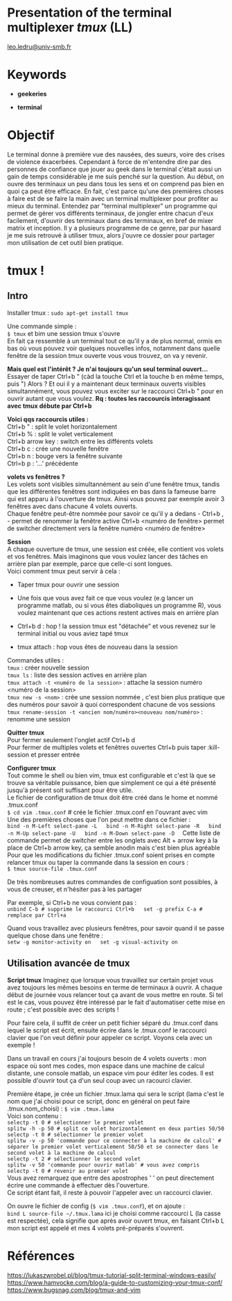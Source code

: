 # Presentation of the terminal multiplexer *tmux* (LL)

leo.ledru@univ-smb.fr

# Keywords

+ **geekeries**

+ **terminal**

# Objectif

Le terminal donne à première vue des nausées, des sueurs, voire des crises de violence éxacerbées. Cependant à force de m'entendre dire par des personnes de confiance que jouer au geek dans le terminal c'était aussi un gain de temps considérable je me suis penché sur la question.
Au début, on ouvre des terminaux un peu dans tous les sens et on comprend pas bien en quoi ça peut être efficace. En fait, c'est parce qu'une des premières choses à faire est de se faire la main avec un terminal multiplexer pour profiter au mieux du terminal.
Entendez par "terminal multiplexer" un programme qui permet de gérer vos différents terminaux, de jongler entre chacun d'eux facilement, d'ouvrir des terminaux dans des terminaux, en bref de mixer matrix et inception.
Il y a plusieurs programme de ce genre, par pur hasard je me suis retrouvé à utiliser tmux, alors j'ouvre ce dossier pour partager mon utilisation de cet outil bien pratique.

# tmux !

## Intro

Installer tmux : `sudo apt-get install tmux`  

Une commande simple :  
    `$ tmux`
et bim une session tmux s'ouvre  
En fait ça ressemble à un terminal tout ce qu'il y a de plus normal, ormis en bas où vous pouvez voir quelques nouvelles infos, notamment dans quelle fenêtre de la session tmux ouverte vous vous trouvez, on va y revenir.  

**Mais quel est l'intérêt ? Je n'ai toujours qu'un seul terminal ouvert...**  
Essayer de taper Ctrl+b " (càd la touche Ctrl et la touche b en même temps, puis ")
Alors ? Et oui il y a maintenant deux terminaux ouverts visibles simultannément, vous pouvez vous exciter sur le raccourci Ctrl+b " pour en ouvrir autant que vous voulez.
**Rq : toutes les raccourcis interagissant avec tmux débute par Ctrl+b**   

**Voici qqs raccourcis utiles :**  
Ctrl+b " : split le volet horizontalement  
Ctrl+b % : split le volet verticalement  
Ctrl+b arrow key : switch entre les différents volets   
Ctrl+b c : crée une nouvelle fenêtre  
Ctrl+b n : bouge vers la fenêtre suivante  
Ctrl=b p : '...' précédente  

**volets vs fenêtres ?**  
Les volets sont visibles simultannément au sein d'une fenêtre tmux, tandis que les différentes fenêtres sont indiquées en bas dans la fameuse barre qui est apparu à l'ouverture de tmux. Ainsi vous pouvez par exemple avoir 3 fenêtres avec dans chacune 4 volets ouverts.  
Chaque fenêtre peut-être nommée pour savoir ce qu'il y a dedans - Ctrl+b , - permet de renommer la fenêtre active
Ctrl+b <numéro de fenêtre> permet de switcher directement vers la fenêtre numéro <numéro de fenêtre>
  
**Session**  
A chaque ouverture de tmux, une session est créée, elle contient vos volets et vos fenêtres. Mais imaginons que vous voulez lancer des tâches en arrière plan par exemple, parce que celle-ci sont longues.  
Voici comment tmux peut servir à cela :  

+ Taper tmux pour ouvrir une session

+ Une fois que vous avez fait ce que vous voulez (e.g lancer un programme matlab, ou si vous êtes diaboliques un programme R), vous voulez maintenant que ces actions restent actives mais en arrière plan

+ Ctrl+b d : hop ! la session tmux est "détachée" et vous revenez sur le terminal initial ou vous aviez tapé tmux

+ tmux attach : hop vous êtes de nouveau dans la session

Commandes utiles :  
`tmux` : créer nouvelle session  
`tmux ls` : liste des session actives en arrière plan  
`tmux attach -t <numéro de la session>` : attache la session numéro <numéro de la session>  
`tmux new -s <nom>` : crée une session nommée <nom>, c'est bien plus pratique que des numéros pour savoir à quoi correspondent chacune de vos sessions  
`tmux rename-session -t <ancien nom/numéro><nouveau nom/numéro>` : renomme une session  

**Quitter tmux**  
Pour fermer seulement l'onglet actif Ctrl+b d  
Pour fermer de multiples volets et fenêtres ouvertes Ctrl+b puis taper :kill-session et presser entrée  

**Configurer tmux**  
Tout comme le shell ou bien vim, tmux est configurable et c'est là que se trouve sa véritable puissance, bien que simplement ce qui a été présenté jusqu'à présent soit suffisant pour être utile.  
Le fichier de configuration de tmux doit être créé dans le home et nommé .tmux.conf  
    `$ cd vim .tmux.conf` # crée le fichier .tmux.conf en l'ouvrant avec vim  
Une des premières choses que l'on peut mettre dans ce fichier :  
    ```
    bind -n M-Left select-pane -L  
    bind -n M-Right select-pane -R  
    bind -n M-Up select-pane -U  
    bind -n M-Down select-pane -D  
    ```
Cette liste de commande permet de switcher entre les onglets avec Alt + arrow key à la place de Ctrl+b arrow key, ça semble anodin mais c'est bien plus agréable  
Pour que les modifications du fichier .tmux.conf soient prises en compte relancer tmux ou taper la commande dans la session en cours :  
    `$ tmux source-file .tmux.conf`  
    
De très nombreuses autres commandes de configuation sont possibles, à vous de creuser, et n'hésiter pas à les partager  

Par exemple, si Ctrl+b ne vous convient pas :  
    ```
    unbind C-b # supprime le raccourci Ctrl+b  
    set -g prefix C-a # remplace par Ctrl+a  
    ```
    
Quand vous travaillez avec plusieurs fenêtres, pour savoir quand il se passe quelque chose dans une fenêtre :  
    ```
    setw -g monitor-activity on  
    set -g visual-activity on  
    ```
    
## Utilisation avancée de tmux  

**Script tmux**
Imaginez que lorsque vous travaillez sur certain projet vous avez toujours les mêmes besoins en terme de terminaux à ouvrir. A chaque début de journée vous relancer tout ça avant de vous mettre en route. Si tel est le cas, vous pouvez être intéressé par le fait d'automatiser cette mise en route ; c'est possible avec des scripts !  

Pour faire cela, il suffit de créer un petit fichier séparé du .tmux.conf dans lequel le script est écrit, ensuite écrire dans le .tmux.conf le raccourci clavier que l'on veut définir pour appeler ce script. Voyons cela avec un exemple !  

Dans un travail en cours j'ai toujours besoin de 4 volets ouverts : mon espace où sont mes codes, mon espace dans une machine de calcul distante, une console matlab, un espace vim pour éditer les codes. Il est possible d'ouvrir tout ça d'un seul coup avec un racourci clavier.  

Première étape, je crée un fichier .tmux.lama qui sera le script (lama c'est le nom que j'ai choisi pour ce script, donc en général on peut faire .tmux.nom_choisi) : `$ vim .tmux.lama`  
Voici son contenu :  
    `selectp -t 0 # sélectionner le premier volet`  
    `splitw -h -p 50 # split ce volet horizontalement en deux parties 50/50`  
    `selectp -t 0 # sélectionner le premier volet`  
    `splitw -v -p 50 'commande pour ce connecter à la machine de calcul' # séparer le premier volet verticalement 50/50 et se connecter dans le second volet à la machine de calcul`  
    `selectp -t 2 # sélectionner le second volet`  
    `splitw -v 50 'commande pour ouvrir matlab' # vous avez compris`  
    `selectp -t 0 # revenir au premier volet`    
Vous avez remarquez que entre des apostrophes ' ' on peut directement écrire une commande à effectuer dès l'ouverture.  
Ce script étant fait, il reste à pouvoir l'appeler avec un raccourci clavier.  
    
On ouvre le fichier de config (`$ vim .tmux.conf`), et on ajoute :  
`bind L source-file ~/.tmux.lama` ici je choisi comme raccourci L (la casse est respectée), cela signifie que après avoir ouvert tmux, en faisant Ctrl+b L mon script est appelé et mes 4 volets pré-préparés s'ouvrent.  





# Références
https://lukaszwrobel.pl/blog/tmux-tutorial-split-terminal-windows-easily/  
https://www.hamvocke.com/blog/a-guide-to-customizing-your-tmux-conf/  
https://www.bugsnag.com/blog/tmux-and-vim  
